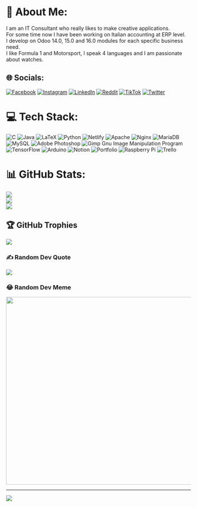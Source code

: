 # 💫 About Me:
I am an IT Consultant who really likes to make creative applications. <br>For some time now I have been working on Italian accounting at ERP level.<br>I develop on Odoo 14.0, 15.0 and 16.0 modules for each specific business need.<br>I like Formula 1 and Motorsport, I speak 4 languages and I am passionate about watches.


## 🌐 Socials:
[![Facebook](https://img.shields.io/badge/Facebook-%231877F2.svg?logo=Facebook&logoColor=white)](https://facebook.com/niccolo.ciavarella) [![Instagram](https://img.shields.io/badge/Instagram-%23E4405F.svg?logo=Instagram&logoColor=white)](https://instagram.com/niccolo.ciavarella) [![LinkedIn](https://img.shields.io/badge/LinkedIn-%230077B5.svg?logo=linkedin&logoColor=white)](https://linkedin.com/in/nickciava98) [![Reddit](https://img.shields.io/badge/Reddit-%23FF4500.svg?logo=Reddit&logoColor=white)](https://reddit.com/user/nciav) [![TikTok](https://img.shields.io/badge/TikTok-%23000000.svg?logo=TikTok&logoColor=white)](https://tiktok.com/@nickciava98) [![Twitter](https://img.shields.io/badge/Twitter-%231DA1F2.svg?logo=Twitter&logoColor=white)](https://twitter.com/nickciava98) 

# 💻 Tech Stack:
![C](https://img.shields.io/badge/c-%2300599C.svg?style=for-the-badge&logo=c&logoColor=white) ![Java](https://img.shields.io/badge/java-%23ED8B00.svg?style=for-the-badge&logo=java&logoColor=white) ![LaTeX](https://img.shields.io/badge/latex-%23008080.svg?style=for-the-badge&logo=latex&logoColor=white) ![Python](https://img.shields.io/badge/python-3670A0?style=for-the-badge&logo=python&logoColor=ffdd54) ![Netlify](https://img.shields.io/badge/netlify-%23000000.svg?style=for-the-badge&logo=netlify&logoColor=#00C7B7) ![Apache](https://img.shields.io/badge/apache-%23D42029.svg?style=for-the-badge&logo=apache&logoColor=white) ![Nginx](https://img.shields.io/badge/nginx-%23009639.svg?style=for-the-badge&logo=nginx&logoColor=white) ![MariaDB](https://img.shields.io/badge/MariaDB-003545?style=for-the-badge&logo=mariadb&logoColor=white) ![MySQL](https://img.shields.io/badge/mysql-%2300f.svg?style=for-the-badge&logo=mysql&logoColor=white) ![Adobe Photoshop](https://img.shields.io/badge/adobephotoshop-%2331A8FF.svg?style=for-the-badge&logo=adobephotoshop&logoColor=white) ![Gimp Gnu Image Manipulation Program](https://img.shields.io/badge/Gimp-657D8B?style=for-the-badge&logo=gimp&logoColor=FFFFFF) ![TensorFlow](https://img.shields.io/badge/TensorFlow-%23FF6F00.svg?style=for-the-badge&logo=TensorFlow&logoColor=white) ![Arduino](https://img.shields.io/badge/-Arduino-00979D?style=for-the-badge&logo=Arduino&logoColor=white) ![Notion](https://img.shields.io/badge/Notion-%23000000.svg?style=for-the-badge&logo=notion&logoColor=white) ![Portfolio](https://img.shields.io/badge/Portfolio-%23000000.svg?style=for-the-badge&logo=firefox&logoColor=#FF7139) ![Raspberry Pi](https://img.shields.io/badge/-RaspberryPi-C51A4A?style=for-the-badge&logo=Raspberry-Pi) ![Trello](https://img.shields.io/badge/Trello-%23026AA7.svg?style=for-the-badge&logo=Trello&logoColor=white)
# 📊 GitHub Stats:
![](https://github-readme-stats.vercel.app/api?username=nickciava98&theme=dark&hide_border=false&include_all_commits=true&count_private=true)<br/>
![](https://github-readme-streak-stats.herokuapp.com/?user=nickciava98&theme=dark&hide_border=false)<br/>
![](https://github-readme-stats.vercel.app/api/top-langs/?username=nickciava98&theme=dark&hide_border=false&include_all_commits=true&count_private=true&layout=compact)

## 🏆 GitHub Trophies
![](https://github-profile-trophy.vercel.app/?username=nickciava98&theme=radical&no-frame=false&no-bg=false&margin-w=4)

### ✍️ Random Dev Quote
![](https://quotes-github-readme.vercel.app/api?type=vetical&theme=radical)

### 😂 Random Dev Meme
<img src="https://random-memer.herokuapp.com/" width="512px"/>

---
[![](https://visitcount.itsvg.in/api?id=nickciava98&icon=0&color=6)](https://visitcount.itsvg.in)

<!-- Proudly created with GPRM ( https://gprm.itsvg.in ) -->
